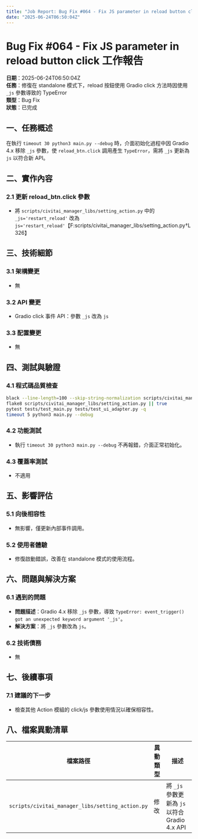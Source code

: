 ```yaml
---
title: "Job Report: Bug Fix #064 - Fix JS parameter in reload button click"
date: "2025-06-24T06:50:04Z"
---
```


# Bug Fix #064 - Fix JS parameter in reload button click 工作報告

**日期**：2025-06-24T06:50:04Z  
**任務**：修復在 standalone 模式下，reload 按鈕使用 Gradio click 方法時因使用 `_js` 參數導致的 TypeError  
**類型**：Bug Fix  
**狀態**：已完成

## 一、任務概述

在執行 `timeout 30 python3 main.py --debug` 時，介面初始化過程中因 Gradio 4.x 移除 `_js` 參數，使 `reload_btn.click` 調用產生 `TypeError`，需將 `_js` 更新為 `js` 以符合新 API。

## 二、實作內容

### 2.1 更新 reload_btn.click 參數
- 將 `scripts/civitai_manager_libs/setting_action.py` 中的 `_js='restart_reload'` 改為 `js='restart_reload'`【F:scripts/civitai_manager_libs/setting_action.py†L326】

## 三、技術細節

### 3.1 架構變更
- 無

### 3.2 API 變更
- Gradio click 事件 API：參數 `_js` 改為 `js`

### 3.3 配置變更
- 無

## 四、測試與驗證

### 4.1 程式碼品質檢查
```bash
black --line-length=100 --skip-string-normalization scripts/civitai_manager_libs/setting_action.py
flake8 scripts/civitai_manager_libs/setting_action.py || true
pytest tests/test_main.py tests/test_ui_adapter.py -q
timeout 5 python3 main.py --debug
```

### 4.2 功能測試
- 執行 `timeout 30 python3 main.py --debug` 不再報錯，介面正常初始化。

### 4.3 覆蓋率測試
- 不適用

## 五、影響評估

### 5.1 向後相容性
- 無影響，僅更新內部事件調用。

### 5.2 使用者體驗
- 修復啟動錯誤，改善在 standalone 模式的使用流程。

## 六、問題與解決方案

### 6.1 遇到的問題
- **問題描述**：Gradio 4.x 移除 `_js` 參數，導致 `TypeError: event_trigger() got an unexpected keyword argument '_js'`。
- **解決方案**：將 `_js` 參數改為 `js`。

### 6.2 技術債務
- 無

## 七、後續事項

### 7.1 建議的下一步
- 檢查其他 Action 模組的 click/js 參數使用情況以確保相容性。

## 八、檔案異動清單

| 檔案路徑                                         | 異動類型 | 描述                              |
|------------------------------------------------|--------|----------------------------------|
| `scripts/civitai_manager_libs/setting_action.py` | 修改     | 將 `_js` 參數更新為 `js` 以符合 Gradio 4.x API |
